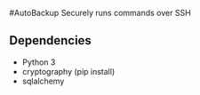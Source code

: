 #AutoBackup
Securely runs commands over SSH

## Dependencies
* Python 3
* cryptography (pip install)
* sqlalchemy